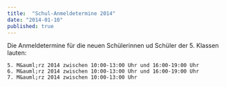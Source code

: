 ```yaml
---
title:  "Schul-Anmeldetermine 2014"
date: "2014-01-10"
published: true
---
```


Die Anmeldetermine f&uuml;r die neuen Sch&uuml;lerinnen ud Sch&uuml;ler der 5. Klassen lauten:

	5. M&auml;rz 2014 zwischen 10:00-13:00 Uhr und 16:00-19:00 Uhr
	6. M&auml;rz 2014 zwischen 10:00-13:00 Uhr und 16:00-19:00 Uhr
	7. M&auml;rz 2014 zwischen 10:00-13:00 Uhr 
